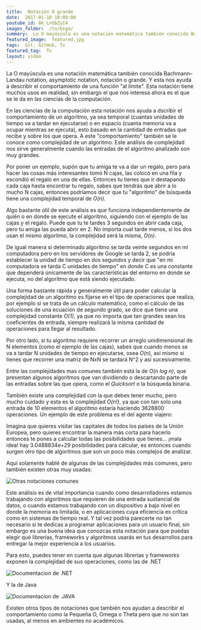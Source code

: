 ```yaml
---
title:  Notación O grande
date:  2017-01-10 18:00:00
youtube_id: 8k_LnGbZyI4
images_folder:  /tv/bigo/
summary:  La O mayúscula es una notación matemática también conocida Bachmann–Landau notation, asymptotic notation, notación o grande. Y esta nos ayuda a describir el comportamiento de una función "al límite".
featured_image:  featured.jpg
tags:  Git, GitHub, Tv
featured_tag:  Tv
layout: video
---
```


La O mayúscula es una notación matemática también conocida Bachmann–Landau notation, asymptotic notation, notación o grande. Y esta nos ayuda a describir el comportamiento de una función "al límite". Esta notación tiene muchos usos en realidad, sin embargo el que nos interesa ahora es el que se le da en las ciencias de la computación.

En las ciencias de la computación esta notación nos ayuda a dscribir el comportamiento de un algoritmo, ya sea temporal (cuantas unidades de tiempo va a tardar en ejecutarse) o en espacio (cuanta memoria va a ocupar mientras se ejecuta), esto basado en la cantidad de entradas que recibe y sobre los que opera. A este "comportamiento" también se le conoce como complejidad de un algoritmo. Este análisis de complejidad nos sirve generalmente cuando las entradas de el algoritmo analizado son muy grandes.

Por poner un ejemplo, supón que tu amiga te va a dar un regalo, pero para hacer las cosas más interesantes tomó N cajas, las colocó en una fila y escondió el regalo en una de ellas. Entonces tu tienes que ir destapando cada caja hasta encontrar tu regalo, sabes que tendrás que abrir a lo mucho N cajas, entonces podríamos decir que tu "algoritmo" de búsqueda tiene una complejidad temporal de *O(n)*.

Algo bastante útil de este análisis es que funciona independientemente de quién o en donde se ejecute el algoritmo, siguiendo con el ejemplo de las cajas y el regalo. Puede que tu te tardes 3 segundos en abrir cada caja, pero tu amiga las pueda abrir en 2. No importa cual tarde menos, si los dos usan el mismo algoritmo, la complejidad será la misma, *O(n)*.

De igual manera si determinado algoritmo se tarda veinte segundos en mi computadora pero en los servidores de Google se tarda 2, se podría establecer la unidad de tiempo en dos segundos y decir que "en mi computadora se tarda C unidades de tiempo" en donde C es una constante que dependerá únicamente de las características del entorno en donde se ejecuta, no del algoritmo que está siendo ejecutado. 

Una forma bastante rápida y generalmente útil para poder calcular la complejidad de un algoritmo es fijarse en el tipo de operaciones que realiza, por ejemplo si se trata de un cálculo matemático, como el cálculo de las soluciones de una ecuación de segundo grado, se dice que tiene una complejidad constante *O(1)*, ya que no importa que tan grandes sean los coeficientes de entrada, siempre realizará la misma cantidad de operaciones para llegar al resultado.

Por otro lado, si tu algoritmo requiere recorrer un arreglo unidimensional de N elementos (como el ejemplo de las cajas), sabes que cuando menos se va a tardar N unidades de tiempo en ejecutarse, osea *O(n)*, así mismo si tienes que recorrer una matriz de NxN se tardará N^2 y así sucesivamente.

Entre las complejidades mas comunes también está la de *O(n log n)*, que presentan algunos algoritmos que van dividiendo o descartando parte de las entradas sobre las que opera, como el *Quicksort* o la búsqueda binaria.

También existe una complejidad con la que debes tener mucho, pero mucho cuidado y esta es la complejidad *O(n!)*, ya que con tan solo una entrada de 10 elementos el algoritmo estaría haciendo 3628800 operaciones. Un ejemplo de este problema es el del agente viajero:

Imagina que quieres visitar las capitales de todos los países de la Unión Europea, pero quieres encontrar la manera más corta para hacerlo entonces te pones a calcular todas las posibilidades que tienes… ¡mala idea! hay 3.0488834e+29 posibilidades para calcular, es entonces cuando surgen otro tipo de algoritmos que son un poco más complejos de analizar.

Aquí solamente hablé de algunas de las complejidades más comunes, pero también existen otras muy usadas:  

<img src="https://thatcsharpguy.github.io/postimages/tv/bigo/bigos.png" title="Otras notaciones comunes" />

Este análisis es de vital importancia cuando como desarrolladores estamos trabajando con algoritmos que requieren de una entrada sustancial de datos, o cuando estamos trabajando con un dispositivo a bajo nivel en donde la memoria es limitada, o en aplicaciones cuya eficiencia es crítica como en sistemas de tiempo real. Y tal vez podría parecerte no tan necesario si te dedicas a programar aplicaciones para un usuario final, sin embargo es una buena idea que conozcas esta notación para que puedas elegir qué librerías, frameworks y algoritmos usarás en tus desarrollos para entregar la mejor experiencia a los usuarios.  

Para esto, puedes tener en cuenta que algunas librerías y frameworks exponen la complejidad de sus operaciones, como las de .NET

<img src="https://thatcsharpguy.github.io/postimages/tv/bigo/net.png" title="Documentacion de .NET" />

Y la de Java

<img src="https://thatcsharpguy.github.io/postimages/tv/bigo/java.png" title="Documentacion de .JAVA" />

Existen otros tipos de notaciones que también nos ayudan a describir el comportamiento como la Pequeña O, Omega o Theta pero que no son tan usadas, al menos en ambientes no académicos.